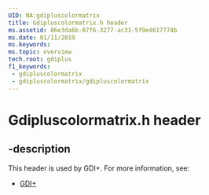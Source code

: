 ```yaml
---
UID: NA:gdipluscolormatrix
title: Gdipluscolormatrix.h header
ms.assetid: 86e3da6b-07f6-3277-ac31-5f9e4617774b
ms.date: 01/11/2019
ms.keywords: 
ms.topic: overview
tech.root: gdiplus
f1_keywords:
 - gdipluscolormatrix
 - gdipluscolormatrix/gdipluscolormatrix
---
```


# Gdipluscolormatrix.h header


## -description

This header is used by GDI+. For more information, see:

- [GDI+](../_gdiplus/index.md)

